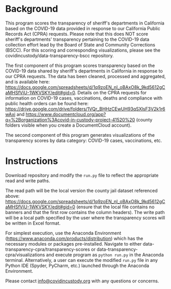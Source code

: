# Background
This program scores the transparency of sheriff's departments in California based on the COVID-19 data provided in response to our California Public Records Act (CPRA) requests. Please note that this does NOT score sheriff's departments' transparency pertaining to the COVID-19 data collection effort lead by the Board of State and Community Corrections (BSCC). For this scoring and corresponding visualizations, please see the covidincustody/data-transparency-bscc repository. 

The first component of this program scores transparency based on the COVID-19 data shared by sheriff's departments in California in response to our CPRA requests. The data has been cleaned, processed and aggregated, and is available here: https://docs.google.com/spreadsheets/d/1q9zoEN_nI_oBAxO8k_9kd5612gCaMHSfViU-1WKVSKY/edit#gid=0. Details on the CPRA requests for information on COVID-19 cases, vaccinations, deaths and compliance with public health orders can be found here: https://drive.google.com/drive/folders/1VQr_BHHzCEwUH93qSXlsF3V2k1r6wAxi and https://www.documentcloud.org/app?q=%2Borganization%3Acovid-in-custody-project-41520%20 (county folders visible when you create a DocumentCloud account).

The second component of this program generates visualizations of the transparency scores by data category: COVID-19 cases, vaccinations, etc. 

# Instructions
Download repository and modify the ```run.py``` file to reflect the appropriate read and write paths. 

The read path will be the local version the county jail dataset referenced above: https://docs.google.com/spreadsheets/d/1q9zoEN_nI_oBAxO8k_9kd5612gCaMHSfViU-1WKVSKY/edit#gid=0 (ensure that the local file contains no banners and that the first row contains the column headers). The write path will be a local path specified by the user where the transparency scores will be written in Excel format.

For simplest execution, use the Anaconda Environment (https://www.anaconda.com/products/distribution) which has the necessary modules or packages pre-installed. Navigate to either data-transparency-cpra/transparency-scores or data-transparency-cpra/visualizations and execute program as ``python run.py`` in the Anaconda terminal. Alternatively, a user can execute the modified ```run.py``` file in any Python IDE (Spyder, PyCharm, etc.) launched through the Anaconda Environment.

Please contact info@covidincustody.org with any questions or concerns.
